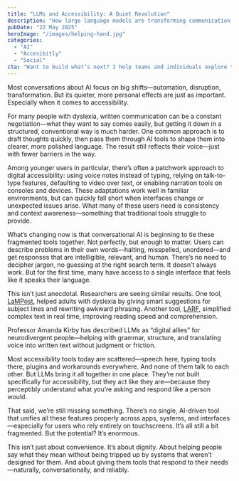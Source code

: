 ```yaml
---
title: "LLMs and Accessibility: A Quiet Revolution"
description: "How large language models are transforming communication and usability for people with dyslexia and neurodivergent users."
pubDate: "22 May 2025"
heroImage: "/images/helping-hand.jpg"
categories: 
  - "AI"
  - "Accesibitly" 
  - "Social"
cta: "Want to build what’s next? I help teams and individuals explore the inclusive use of AI in real-world settings—and I bring experience managing and mentoring neurodivergent team members."
---
```


Most conversations about AI focus on big shifts—automation, disruption, transformation. But its quieter, more personal effects are just as important. Especially when it comes to accessibility.

For many people with dyslexia, written communication can be a constant negotiation—what they want to say comes easily, but getting it down in a structured, conventional way is much harder. One common approach is to draft thoughts quickly, then pass them through AI tools to shape them into clearer, more polished language. The result still reflects their voice—just with fewer barriers in the way.

Among younger users in particular, there’s often a patchwork approach to digital accessibility: using voice notes instead of typing, relying on talk-to-type features, defaulting to video over text, or enabling narration tools on consoles and devices. These adaptations work well in familiar environments, but can quickly fall short when interfaces change or unexpected issues arise. What many of these users need is consistency and context awareness—something that traditional tools struggle to provide.

What’s changing now is that conversational AI is beginning to tie these fragmented tools together. Not perfectly, but enough to matter. Users can describe problems in their own words—halting, misspelled, unordered—and get responses that are intelligible, relevant, and human. There’s no need to decipher jargon, no guessing at the right search term. It doesn’t always work. But for the first time, many have access to a single interface that feels like it speaks their language.

This isn’t just anecdotal. Researchers are seeing similar results. One tool, [LaMPost](https://arxiv.org/abs/2207.02308), helped adults with dyslexia by giving smart suggestions for subject lines and rewriting awkward phrasing. Another tool, [LARF](https://arxiv.org/abs/2504.00941), simplified complex text in real time, improving reading speed and comprehension.

Professor Amanda Kirby has described LLMs as “digital allies” for neurodivergent people—helping with grammar, structure, and translating voice into written text without judgment or friction.

Most accessibility tools today are scattered—speech here, typing tools there, plugins and workarounds everywhere. And none of them talk to each other. But LLMs bring it all together in one place. They’re not built specifically for accessibility, but they act like they are—because they perceptibly understand what you’re asking and respond like a person would.

That said, we’re still missing something. There’s no single, AI-driven tool that unifies all these features properly across apps, systems, and interfaces—especially for users who rely entirely on touchscreens. It’s all still a bit fragmented. But the potential? It’s enormous.

This isn’t just about convenience. It’s about dignity. About helping people say what they mean without being tripped up by systems that weren’t designed for them. And about giving them tools that respond to their needs—naturally, conversationally, and reliably.
